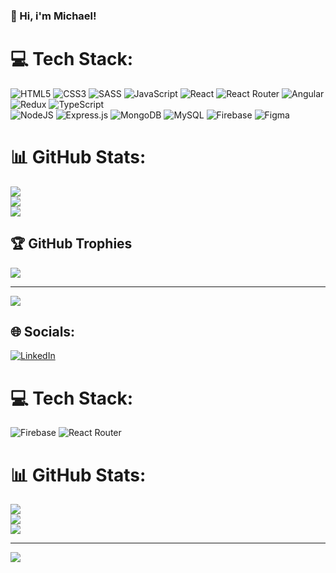 ### 👋 Hi, i'm Michael!


# 💻 Tech Stack:
![HTML5](https://img.shields.io/badge/html5-%23E34F26.svg?style=for-the-badge&logo=html5&logoColor=white)
![CSS3](https://img.shields.io/badge/css3-%231572B6.svg?style=for-the-badge&logo=css3&logoColor=white)
![SASS](https://img.shields.io/badge/SASS-hotpink.svg?style=for-the-badge&logo=SASS&logoColor=white)
![JavaScript](https://img.shields.io/badge/javascript-%23323330.svg?style=for-the-badge&logo=javascript&logoColor=%23F7DF1E)
![React](https://img.shields.io/badge/react-%2320232a.svg?style=for-the-badge&logo=react&logoColor=%2361DAFB)
![React Router](https://img.shields.io/badge/React_Router-CA4245?style=for-the-badge&logo=react-router&logoColor=white)
![Angular](https://img.shields.io/badge/angular-%23DD0031.svg?style=for-the-badge&logo=angular&logoColor=white)
![Redux](https://img.shields.io/badge/redux-%23593d88.svg?style=for-the-badge&logo=redux&logoColor=white)
![TypeScript](https://img.shields.io/badge/typescript-%23007ACC.svg?style=for-the-badge&logo=typescript&logoColor=white)<br/>
![NodeJS](https://img.shields.io/badge/node.js-6DA55F?style=for-the-badge&logo=node.js&logoColor=white)
![Express.js](https://img.shields.io/badge/express.js-%23404d59.svg?style=for-the-badge&logo=express&logoColor=%2361DAFB)
![MongoDB](https://img.shields.io/badge/MongoDB-%234ea94b.svg?style=for-the-badge&logo=mongodb&logoColor=white)
![MySQL](https://img.shields.io/badge/mysql-%2300000f.svg?style=for-the-badge&logo=mysql&logoColor=white)
![Firebase](https://img.shields.io/badge/Firebase-039BE5?style=for-the-badge&logo=Firebase&logoColor=white)
![Figma](https://img.shields.io/badge/figma-%23F24E1E.svg?style=for-the-badge&logo=figma&logoColor=white)
# 📊 GitHub Stats:
![](https://github-readme-stats.vercel.app/api?username=michael-maroc&theme=dark&hide_border=false&include_all_commits=true&count_private=true)<br/>
![](https://github-readme-streak-stats.herokuapp.com/?user=michael-maroc&theme=dark&hide_border=false)<br/>
![](https://github-readme-stats.vercel.app/api/top-langs/?username=michael-maroc&theme=dark&hide_border=false&include_all_commits=true&count_private=true&layout=compact)

## 🏆 GitHub Trophies
![](https://github-profile-trophy.vercel.app/?username=michael-maroc&theme=radical&no-frame=false&no-bg=false&margin-w=4)

---
[![](https://visitcount.itsvg.in/api?id=michael-maroc&icon=0&color=0)](https://visitcount.itsvg.in)

<!-- Proudly created with GPRM ( https://gprm.itsvg.in ) -->

## 🌐 Socials:
[![LinkedIn](https://img.shields.io/badge/LinkedIn-%230077B5.svg?logo=linkedin&logoColor=white)](https://linkedin.com/in/linkedin/in/haya) 

# 💻 Tech Stack:
![Firebase](https://img.shields.io/badge/Firebase-039BE5?style=for-the-badge&logo=Firebase&logoColor=white) ![React Router](https://img.shields.io/badge/React_Router-CA4245?style=for-the-badge&logo=react-router&logoColor=white)
# 📊 GitHub Stats:
![](https://github-readme-stats.vercel.app/api?username=haya&theme=dark&hide_border=false&include_all_commits=false&count_private=false)<br/>
![](https://github-readme-streak-stats.herokuapp.com/?user=haya&theme=dark&hide_border=false)<br/>
![](https://github-readme-stats.vercel.app/api/top-langs/?username=haya&theme=dark&hide_border=false&include_all_commits=false&count_private=false&layout=compact)

---
[![](https://visitcount.itsvg.in/api?id=haya&icon=0&color=0)](https://visitcount.itsvg.in)

<!-- Proudly created with GPRM ( https://gprm.itsvg.in ) -->
